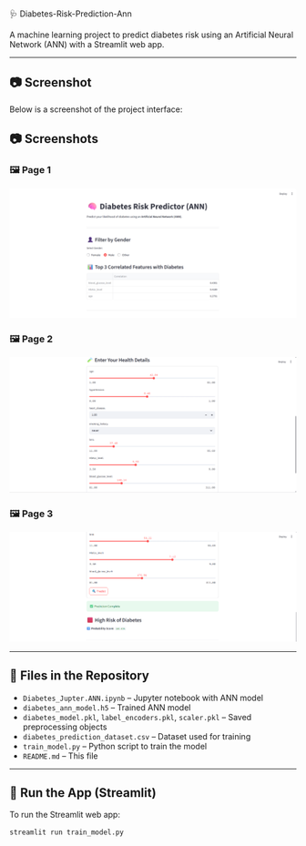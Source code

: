 🩺 Diabetes-Risk-Prediction-Ann

A machine learning project to predict diabetes risk using an Artificial Neural Network (ANN) with a Streamlit web app.

---

## 📷 Screenshot

Below is a screenshot of the project interface:

## 📷 Screenshots

### 🖼️ Page 1
![Page 1](page1.png)

### 🖼️ Page 2
![Page 2](page2.png)

### 🖼️ Page 3
![Page 3](page3.png)



---

## 📁 Files in the Repository

- `Diabetes_Jupter.ANN.ipynb` – Jupyter notebook with ANN model
- `diabetes_ann_model.h5` – Trained ANN model
- `diabetes_model.pkl`, `label_encoders.pkl`, `scaler.pkl` – Saved preprocessing objects
- `diabetes_prediction_dataset.csv` – Dataset used for training
- `train_model.py` – Python script to train the model
- `README.md` – This file

---

## 🚀 Run the App (Streamlit)

To run the Streamlit web app:

```bash
streamlit run train_model.py

